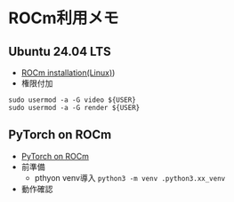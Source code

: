 # ROCm利用メモ
## Ubuntu 24.04 LTS
- [ROCm installation(Linux)](https://rocm.docs.amd.com/projects/install-on-linux/en/latest/index.html))
- 権限付加
```
sudo usermod -a -G video ${USER}
sudo usermod -a -G render ${USER}
```
## PyTorch on ROCm
- [PyTorch on ROCm](https://rocm.docs.amd.com/projects/install-on-linux/en/latest/install/3rd-party/pytorch-install.html)
- 前準備
  - pthyon venv導入 
    `python3 -m venv .python3.xx_venv`
- 動作確認
